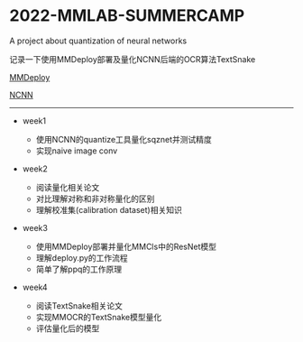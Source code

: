 # 2022-MMLAB-SUMMERCAMP
A project about quantization of neural networks

记录一下使用MMDeploy部署及量化NCNN后端的OCR算法TextSnake

[MMDeploy](https://github.com/open-mmlab/mmdeploy)

[NCNN](https://github.com/Tencent/ncnn)

---

- week1
   - 使用NCNN的quantize工具量化sqznet并测试精度
   - 实现naive image conv

- week2
   - 阅读量化相关论文
   - 对比理解对称和非对称量化的区别
   - 理解校准集(calibration dataset)相关知识

- week3
   - 使用MMDeploy部署并量化MMCls中的ResNet模型
   - 理解deploy.py的工作流程
   - 简单了解ppq的工作原理
   
- week4
   - 阅读TextSnake相关论文
   - 实现MMOCR的TextSnake模型量化
   - 评估量化后的模型
